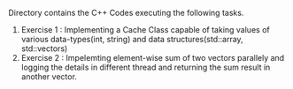 Directory contains the C++ Codes executing the following tasks.
1. Exercise 1 : Implementing a Cache Class capable of taking values of various data-types(int, string) and data structures(std::array, std::vectors)
2. Exercise 2 : Impelemting element-wise sum of two vectors parallely and logging the details in different thread and returning the sum result in another vector.
